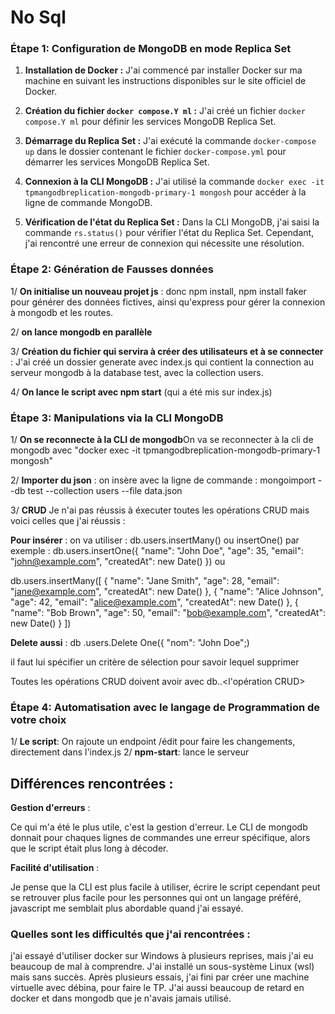 # No Sql

### Étape 1: Configuration de MongoDB en mode Replica Set

1. **Installation de Docker :** J'ai commencé par installer Docker sur ma machine en suivant les instructions disponibles sur le site officiel de Docker.

2. **Création du fichier `docker compose.Y ml` :** J'ai créé un fichier `docker compose.Y ml` pour définir les services MongoDB Replica Set.

3. **Démarrage du Replica Set :** J'ai exécuté la commande `docker-compose up` dans le dossier contenant le fichier `docker-compose.yml` pour démarrer les services MongoDB Replica Set.

4. **Connexion à la CLI MongoDB :** J'ai utilisé la commande `docker exec -it tpmangodbreplication-mongodb-primary-1 mongosh` pour accéder à la ligne de commande MongoDB.

5. **Vérification de l'état du Replica Set :** Dans la CLI MongoDB, j'ai saisi la commande `rs.status()` pour vérifier l'état du Replica Set. Cependant, j'ai rencontré une erreur de connexion qui nécessite une résolution.
   
### Étape 2: Génération de Fausses données

1/ **On initialise un nouveau projet js** : donc npm install, npm install faker pour générer des données fictives, ainsi qu'express pour gérer la connexion à mongodb et les routes.

2/ **on lance mongodb en parallèle**

3/ **Création du fichier qui servira à créer des utilisateurs et à se connecter** : J'ai créé un dossier generate avec index.js qui contient la connection au serveur mongodb à la database test, avec la collection users.

4/ **On lance le script avec npm start** (qui a été mis sur index.js)

### Étape 3: Manipulations via la CLI MongoDB

1/ **On se reconnecte à la CLI de mongodb**On va se reconnecter à la cli de mongodb avec "docker exec -it tpmangodbreplication-mongodb-primary-1 mongosh"

2/ **Importer du json** : on insère avec la ligne de commande : mongoimport --db test --collection users --file data.json 

3/ **CRUD** Je n'ai pas réussis à éxecuter toutes les opérations CRUD mais voici celles que j'ai réussis :

**Pour insérer** :
on va utiliser : db.users.insertMany() ou insertOne() par exemple : db.users.insertOne({ "name": "John Doe", "age": 35, "email": "john@example.com", "createdAt": new Date() })
ou 

db.users.insertMany([
  { "name": "Jane Smith", "age": 28, "email": "jane@example.com", "createdAt": new Date() },
  { "name": "Alice Johnson", "age": 42, "email": "alice@example.com", "createdAt": new Date() },
  { "name": "Bob Brown", "age": 50, "email": "bob@example.com", "createdAt": new Date() }
])

**Delete aussi** : 
db .users.Delete One({ "nom": "John Doe";)

il faut lui spécifier un critère de sélection pour savoir lequel supprimer

Toutes les opérations CRUD doivent avoir avec db.<le nom de la collection>.<l'opération CRUD>

### Étape 4: Automatisation avec le langage de Programmation de votre choix

1/ **Le script**: On rajoute un endpoint /édit pour faire les changements, directement dans l'index.js
2/ **npm-start**: lance le serveur

## Différences rencontrées :

**Gestion d'erreurs** :

Ce qui m'a été le plus utile, c'est la gestion d'erreur. Le CLI de mongodb donnait pour chaques lignes de commandes une erreur spécifique, alors que le script était plus long à décoder.

**Facilité d'utilisation** :

Je pense que la CLI est plus facile à utiliser, écrire le script cependant peut se retrouver plus facile pour les personnes qui ont un langage préféré, javascript me semblait plus abordable quand j'ai essayé.

### Quelles sont les difficultés que j'ai rencontrées :

j'ai essayé d'utiliser docker sur Windows à plusieurs reprises, mais j'ai eu beaucoup de mal à comprendre. J'ai installé un sous-système Linux (wsl) mais sans succès. Après plusieurs essais, j'ai fini par créer une machine virtuelle avec débina, pour faire le TP.
J'ai aussi beaucoup de retard en docker et dans mongodb que je n'avais jamais utilisé.
